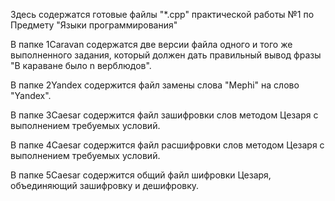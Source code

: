 Здесь содержатся готовые файлы "*.cpp" практической работы №1 по Предмету "Языки программирования"

В папке 1Caravan содержатся две версии файла одного и того же выполненного задания, который должен дать правильный вывод фразы "В караване было n верблюдов".

В папке 2Yandex содержится файл замены слова "Mephi" на слово "Yandex".

В папке 3Caesar содержится файл зашифровки слов методом Цезаря с выполнением требуемых условий.

В папке 4Caesar содержится файл расшифровки слов методом Цезаря с выполнением требуемых условий.

В папке 5Caesar содержится общий файл шифровки Цезаря, объединяющий зашифровку и дешифровку.
